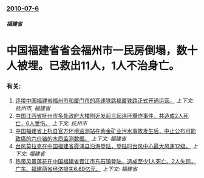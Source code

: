 ### [2010-07-6](/news/2010/07/6/index.md)

##### 福建省
#  中国福建省省会福州市一民房倒塌，数十人被埋。已救出11人，1人不治身亡。




### 有关:

1. [ 连接中国福建省福州市和厦门市的高速铁路福厦铁路正式开通运营。](/news/2010/04/26/连接中国福建省福州市和厦门市的高速铁路福厦铁路正式开通运营.md) _上下文: 抚州市, 福建省_
2. [中国江西省抚州市多处政府大楼附近发起三起连环爆炸事件，共造成2人死亡，6人受伤。](/news/2011/05/26/中国江西省抚州市多处政府大楼附近发起三起连环爆炸事件-共造成2人死亡-6人受伤.md) _上下文: 抚州市_
3. [ 中国福建省上杭县官方环境监测站在紫金矿业污水事故发生后，中止公布可能致癌的六价铬的水质监测数据。](/news/2010/07/4/中国福建省上杭县官方环境监测站在紫金矿业污水事故发生后-中止公布可能致癌的六价铬的水质监测数据.md) _上下文: 福建省_
4. [ 台风莫拉克在中国福建省霞浦县沿海登陆，登陆时台风中心最大风速12级。](/news/2009/08/9/台风莫拉克在中国福建省霞浦县沿海登陆-登陆时台风中心最大风速12级.md) _上下文: 福建省_
5. [ 热带风暴莲花在中国福建省晋江市东石镇登陆，造成至少1人死亡、2人失踪，广东、福建两省经济损失6.69亿元。](/news/2009/06/21/热带风暴莲花在中国福建省晋江市东石镇登陆-造成至少1人死亡-2人失踪-广东-福建两省经济损失669亿元.md) _上下文: 福建省_
